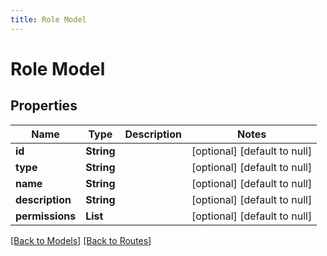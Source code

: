 ```yaml
---
title: Role Model
---
```


# Role Model
## Properties

| Name | Type | Description | Notes |
|------------ | ------------- | ------------- | -------------|
| **id** | **String** |  | [optional] [default to null] |
| **type** | **String** |  | [optional] [default to null] |
| **name** | **String** |  | [optional] [default to null] |
| **description** | **String** |  | [optional] [default to null] |
| **permissions** | **List** |  | [optional] [default to null] |

[[Back to Models]](../overview#models) [[Back to Routes]](../overview#routes)

